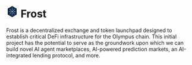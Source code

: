 <h1>
  <img src="https://raw.githubusercontent.com/rjcobourn/Frost/refs/heads/main/frost-logo-128.svg" alt="Frost Logo" width="32" height="32"/>
  Frost
</h1>
Frost is a decentralized exchange and token launchpad designed to establish critical DeFi infrastructure for the Olympus chain. This initial project has the potential to serve as the groundwork upon which we can build novel AI agent marketplaces, AI-powered prediction markets, an AI-integrated lending protocol, and more.
